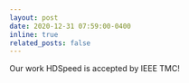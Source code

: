 ```yaml
---
layout: post
date: 2020-12-31 07:59:00-0400
inline: true
related_posts: false
---
```


Our work HDSpeed is accepted by IEEE TMC!
